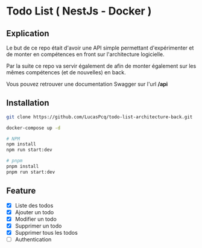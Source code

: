 # Todo List ( NestJs - Docker )

## Explication

Le but de ce repo était d'avoir une API simple permettant d'expérimenter et de monter en compétences en front sur l'architecture logicielle.

Par la suite ce repo va servir également de afin de monter également sur les mêmes compétences (et de nouvelles) en back.

Vous pouvez retrouver une documentation Swagger sur l'url **/api**

## Installation

```bash
git clone https://github.com/LucasPcq/todo-list-architecture-back.git
```

```bash
docker-compose up -d
```

```bash
# NPM
npm install
npm run start:dev

# pnpm
pnpm install
pnpm run start:dev
```

## Feature

- [x] Liste des todos
- [x] Ajouter un todo
- [x] Modifier un todo
- [x] Supprimer un todo
- [x] Supprimer tous les todos
- [ ] Authentication

